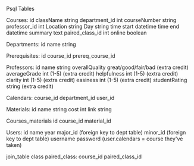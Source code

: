 Psql Tables

Courses:
id
className     string
department_id    int
courseNumber    string
professor_id    int
Location         string
Day             string
time start         datetime
time end        datetime
summary         text
paired_class_id int
online             boolean

Departments:
id
name             string

Prerequisites:
id
course_id
prereq_course_id

Professors:
id
name             string
overallQuality  great/good/fair/bad (extra credit)
averageGrade    int (1-5)  (extra credit)
helpfulness        int (1-5)  (extra credit)
clarity            int (1-5)  (extra credit)
easiness        int (1-5)  (extra credit)
studentRating    string     (extra credit)

Calendars:
course_id
department_id
user_id

Materials:
id
name             string
cost              int
link              string

Courses_materials 
id
course_id
material_id

Users:
id
name
year
major_id (foreign key to dept table)
minor_id (foreign key to dept table)
username
password
(user.calendars = course they've taken)

join_table class paired_class:
course_id
paired_class_id